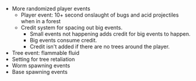 * More randomized player events
  * Player event: 10+ second onslaught of bugs and acid projectiles when in a forest
  * Credit system for spacing out big events.
    * Small events not happening adds credit for big events to happen.
    * Big events consume credit.
    * Credit isn't added if there are no trees around the player.
* Tree event: flammable fluid
* Setting for tree retaliation
* Worm spawning events
* Base spawning events
